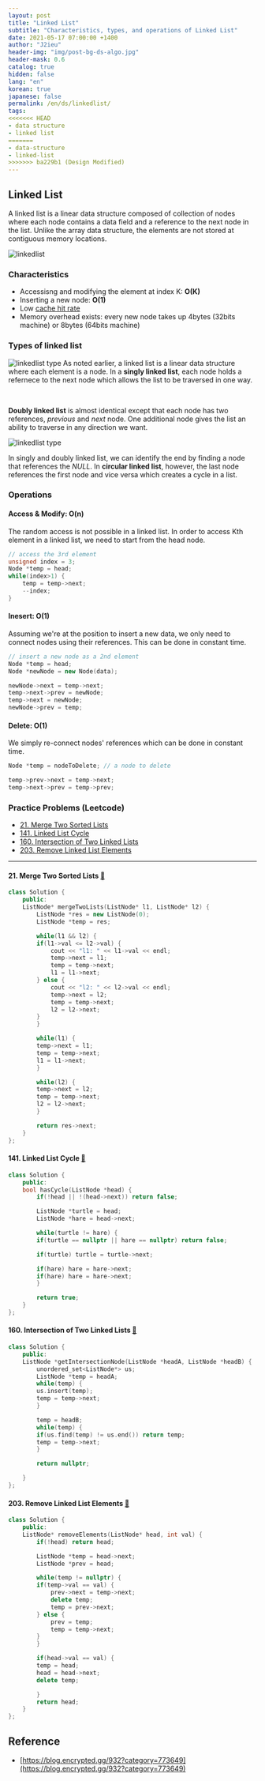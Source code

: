 ```yaml
---
layout: post
title: "Linked List"
subtitle: "Characteristics, types, and operations of Linked List"
date: 2021-05-17 07:00:00 +1400
author: "J2ieu"
header-img: "img/post-bg-ds-algo.jpg"
header-mask: 0.6
catalog: true
hidden: false
lang: "en"
korean: true
japanese: false
permalink: /en/ds/linkedlist/
tags:
<<<<<<< HEAD
- data structure
- linked list
=======
- data-structure
- linked-list
>>>>>>> ba229b1 (Design Modified)
---
```


## Linked List

A linked list is a linear data structure composed of collection of nodes where each node contains a data field and a reference to the next node in the list. Unlike the array data structure, the elements are not stored at contiguous memory locations.

![linkedlist](/img/in-post/ds-algo/linkedlist/ko/linkedlist1.png)

### Characteristics
- Accessisng and modifying the element at index K: **O(K)**
- Inserting a new node: **O(1)**
- Low [cache hit rate](https://medium.com/@nwerneck/about-memory-locality-of-a-linked-list-2867b4f1f7cf)
- Memory overhead exists: every new node takes up 4bytes (32bits machine) or 8bytes (64bits machine) 

### Types of linked list
![linkedlist type](/img/in-post/ds-algo/linkedlist/en/linkedlist-type1.png)
As noted earlier, a linked list is a linear data structure where each element is a node. In a **singly linked list**, each node holds a refernece to the next node which allows the list to be traversed in one way.

<br>

**Doubly linked list** is almost identical except that each node has two references, *previous* and *next* node. One additional node gives the list an ability to traverse in any direction we want.

![linkedlist type](/img/in-post/ds-algo/linkedlist/en/linkedlist-type2.png)

In singly and doubly linked list, we can identify the end by finding a node that references the *NULL*. In **circular linked list**, however, the last node references the first node and vice versa which creates a cycle in a list.

### Operations

#### Access & Modify: **O(n)**
The random access is not possible in a linked list. In order to access Kth element in a linked list, we need to start from the head node.

```cpp
// access the 3rd element
unsigned index = 3;
Node *temp = head;
while(index>1) {
    temp = temp->next;
    --index;
}
```

#### Inesert: **O(1)**

Assuming we're at the position to insert a new data, we only need to connect nodes using their references. This can be done in constant time.

```cpp
// insert a new node as a 2nd element
Node *temp = head;
Node *newNode = new Node(data);

newNode->next = temp->next;
temp->next->prev = newNode;
temp->next = newNode;
newNode->prev = temp;
```

#### Delete: **O(1)**
We simply re-connect nodes' references which can be done in constant time.

```cpp
Node *temp = nodeToDelete; // a node to delete

temp->prev->next = temp->next;
temp->next->prev = temp->prev;
```

### Practice Problems (Leetcode)
+ [21. Merge Two Sorted Lists](https://leetcode.com/problems/merge-two-sorted-lists/)
+ [141. Linked List Cycle](https://leetcode.com/problems/linked-list-cycle/)
+ [160. Intersection of Two Linked Lists](https://leetcode.com/problems/intersection-of-two-linked-lists/)
+ [203. Remove Linked List Elements](https://leetcode.com/problems/remove-linked-list-elements/)

---

#### 21. Merge Two Sorted Lists [🔗](https://leetcode.com/problems/merge-two-sorted-lists/)
```cpp
class Solution {
    public:
    ListNode* mergeTwoLists(ListNode* l1, ListNode* l2) {
        ListNode *res = new ListNode(0);
        ListNode *temp = res;

        while(l1 && l2) {
        if(l1->val <= l2->val) {
            cout << "l1: " << l1->val << endl;
            temp->next = l1; 
            temp = temp->next;
            l1 = l1->next;
        } else {
            cout << "l2: " << l2->val << endl;
            temp->next = l2;
            temp = temp->next;
            l2 = l2->next;
        }
        }

        while(l1) {
        temp->next = l1;
        temp = temp->next;
        l1 = l1->next;
        }

        while(l2) {
        temp->next = l2;
        temp = temp->next;
        l2 = l2->next;
        }

        return res->next;
    }
};
```

#### 141. Linked List Cycle [🔗](https://leetcode.com/problems/linked-list-cycle/)
```cpp
class Solution {
    public:
    bool hasCycle(ListNode *head) {
        if(!head || !(head->next)) return false;

        ListNode *turtle = head;
        ListNode *hare = head->next;

        while(turtle != hare) {
        if(turtle == nullptr || hare == nullptr) return false;

        if(turtle) turtle = turtle->next;

        if(hare) hare = hare->next;
        if(hare) hare = hare->next;
        } 

        return true;
    }
};
```

#### 160. Intersection of Two Linked Lists [🔗](https://leetcode.com/problems/intersection-of-two-linked-lists/)
```cpp
class Solution {
    public:
    ListNode *getIntersectionNode(ListNode *headA, ListNode *headB) {
        unordered_set<ListNode*> us;
        ListNode *temp = headA;
        while(temp) {
        us.insert(temp);
        temp = temp->next;
        }

        temp = headB;
        while(temp) {
        if(us.find(temp) != us.end()) return temp;
        temp = temp->next;
        }

        return nullptr;

    }
};
```

#### 203. Remove Linked List Elements [🔗](https://leetcode.com/problems/remove-linked-list-elements/)
```cpp
class Solution {
    public:
    ListNode* removeElements(ListNode* head, int val) {
        if(!head) return head;

        ListNode *temp = head->next;
        ListNode *prev = head;

        while(temp != nullptr) {
        if(temp->val == val) {
            prev->next = temp->next;
            delete temp;
            temp = prev->next;
        } else {
            prev = temp;
            temp = temp->next;
        }
        }

        if(head->val == val) {
        temp = head;
        head = head->next;
        delete temp;

        }
        return head;
    }
};
```

## Reference
- [https://blog.encrypted.gg/932?category=773649](https://blog.encrypted.gg/932?category=773649)